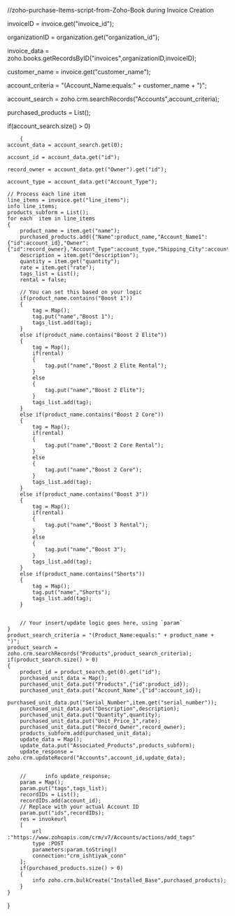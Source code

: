//zoho-purchase-Items-script-from-Zoho-Book during Invoice Creation


invoiceID = invoice.get("invoice_id");

organizationID = organization.get("organization_id");

invoice_data = zoho.books.getRecordsByID("invoices",organizationID,invoiceID);

customer_name = invoice.get("customer_name");

account_criteria = "(Account_Name:equals:" + customer_name + ")";

account_search = zoho.crm.searchRecords("Accounts",account_criteria);

purchased_products = List();

if(account_search.size() > 0)

        {
	account_data = account_search.get(0);
 
	account_id = account_data.get("id");
 
	record_owner = account_data.get("Owner").get("id");
 
	account_type = account_data.get("Account_Type");
 
	// Process each line item
	line_items = invoice.get("line_items");
	info line_items;
	products_subform = List();
	for each  item in line_items
	{
		product_name = item.get("name");
		purchased_products.add({"Name":product_name,"Account_Name1":{"id":account_id},"Owner":{"id":record_owner},"Account_Type":account_type,"Shipping_City":account_data.get("Shipping_City"),"Shipping_Code":account_data.get("Shipping_Code"),"Shipping_Country":account_data.get("Shipping_Country"),"Shipping_State":account_data.get("Shipping_State"),"Shipping_Street":account_data.get("Shipping_Street"),"Billing_City":account_data.get("Billing_City"),"Billing_Code":account_data.get("Billing_Code"),"Billing_Country":account_data.get("Billing_Country"),"Billing_State":account_data.get("Billing_State"),"Billing_Street":account_data.get("Billing_Street"),"Serial":item.get("sku")});
		description = item.get("description");
		quantity = item.get("quantity");
		rate = item.get("rate");
		tags_list = List();
		rental = false;
  
		// You can set this based on your logic
		if(product_name.contains("Boost 1"))
		{
			tag = Map();
			tag.put("name","Boost 1");
			tags_list.add(tag);
		}
		else if(product_name.contains("Boost 2 Elite"))
		{
			tag = Map();
			if(rental)
			{
				tag.put("name","Boost 2 Elite Rental");
			}
			else
			{
				tag.put("name","Boost 2 Elite");
			}
			tags_list.add(tag);
		}
		else if(product_name.contains("Boost 2 Core"))
		{
			tag = Map();
			if(rental)
			{
				tag.put("name","Boost 2 Core Rental");
			}
			else
			{
				tag.put("name","Boost 2 Core");
			}
			tags_list.add(tag);
		}
		else if(product_name.contains("Boost 3"))
		{
			tag = Map();
			if(rental)
			{
				tag.put("name","Boost 3 Rental");
			}
			else
			{
				tag.put("name","Boost 3");
			}
			tags_list.add(tag);
		}
		else if(product_name.contains("Shorts"))
		{
			tag = Map();
			tag.put("name","Shorts");
			tags_list.add(tag);
		}

  
		// Your insert/update logic goes here, using `param`
	}
	product_search_criteria = "(Product_Name:equals:" + product_name + ")";
	product_search = zoho.crm.searchRecords("Products",product_search_criteria);
	if(product_search.size() > 0)
	{
		product_id = product_search.get(0).get("id");
		purchased_unit_data = Map();
		purchased_unit_data.put("Products",{"id":product_id});
		purchased_unit_data.put("Account_Name",{"id":account_id});
		purchased_unit_data.put("Serial_Number",item.get("serial_number"));
		purchased_unit_data.put("Description",description);
		purchased_unit_data.put("Quantity",quantity);
		purchased_unit_data.put("Unit_Price_1",rate);
		purchased_unit_data.put("Record_Owner",record_owner);
		products_subform.add(purchased_unit_data);
		update_data = Map();
		update_data.put("Associated_Products",products_subform);
		update_response = zoho.crm.updateRecord("Accounts",account_id,update_data);

  
		// 		info update_response;
		param = Map();
		param.put("tags",tags_list);
		recordIDs = List();
		recordIDs.add(account_id);
		// Replace with your actual Account ID
		param.put("ids",recordIDs);
		res = invokeurl
		[
			url :"https://www.zohoapis.com/crm/v7/Accounts/actions/add_tags"
			type :POST
			parameters:param.toString()
			connection:"crm_ishtiyak_conn"
		];
		if(purchased_products.size() > 0)
		{
			info zoho.crm.bulkCreate("Installed_Base",purchased_products);
		}
	}
}
